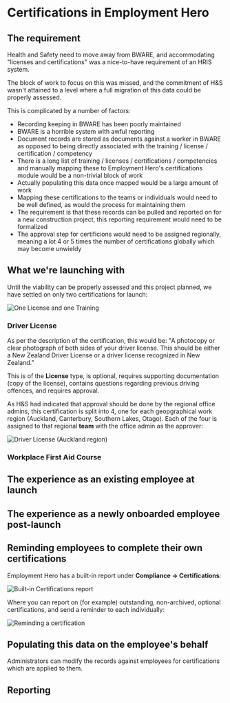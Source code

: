 # Certifications in Employment Hero

## The requirement

Health and Safety need to move away from BWARE, and accommodating "licenses and certifications" was a nice-to-have requirement of an HRIS system.

The block of work to focus on this was missed, and the commitment of H&S wasn't attained to a level where a full migration of this data could be properly assessed.

This is complicated by a number of factors:
- Recording keeping in BWARE has been poorly maintained
- BWARE is a horrible system with awful reporting
- Document records are stored as documents against a worker in BWARE as opposed to being directly associated with the training / license / certification / competency
- There is a long list of training / licenses / certifications / competencies and manually mapping these to Employment Hero's certifications module would be a non-trivial block of work
- Actually populating this data once mapped would be a large amount of work
- Mapping these certifications to the teams or individuals would need to be well defined, as would the process for maintaining them
- The requirement is that these records can be pulled and reported on for a new construction project, this reporting requirement would need to be formalized
- The approval step for certificions would need to be assigned regionally, meaning a lot 4 or 5 times the number of certifications globally which may become unwieldy


## What we're launching with

Until the viability can be properly assessed and this project planned, we have settled on only two certifications for launch:

![One License and one Training](https://github.com/cookbrothersconstruction/documentation/assets/115191984/c0a284af-85c0-4cf4-8a01-5b2aa5dcf775)


### Driver License

As per the description of the certification, this would be:
"A photocopy or clear photograph of both sides of your driver license. This should be either a New Zealand Driver License or a driver license recognized in New Zealand."

This is of the **License** type, is optional, requires supporting documentation (copy of the license), contains questions regarding previous driving offences, and requires approval.

As H&S had indicated that approval should be done by the regional office admins, this certification is split into 4, one for each geopgraphical work region (Auckland, Canterbury, Southern Lakes, Otago). Each of the four is assigned to that regional **team** with the office admin as the approver:

![Driver License (Auckland region)](https://github.com/cookbrothersconstruction/documentation/assets/115191984/88086d12-c475-46d9-b79c-91a0b8dc6b92)



### Workplace First Aid Course


## The experience as an existing employee at launch


## The experience as a newly onboarded employee post-launch


## Reminding employees to complete their own certifications

Employment Hero has a built-in report under **Compliance -> Certifications**:

![Built-in Certifications report](https://github.com/cookbrothersconstruction/documentation/assets/115191984/1fa30731-4b21-457a-b492-f727630d86d5)

Where you can report on (for example) outstanding, non-archived, optional certifications, and send a reminder to each individually:

![Reminding a certification](https://github.com/cookbrothersconstruction/documentation/assets/115191984/9f1c5202-57e4-46d8-900a-c3082156519f)


## Populating this data on the employee's behalf

Administrators can modify the records against employees for certifications which are applied to them.


## Reporting
